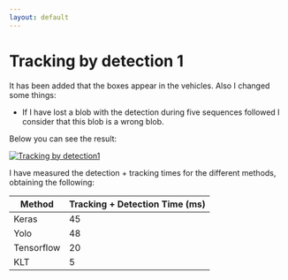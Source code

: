 ```yaml
---
layout: default
---
```

# Tracking by detection 1


It has been added that the boxes appear in the vehicles. Also I changed some things:
* If I have lost a blob with the detection during five sequences followed I consider that this blob is a wrong blob.

Below you can see the result:

[![Tracking by detection1](https://roboticsurjc-students.github.io/2018-tfm-Jessica-Fernandez/images/Tracking_by_detection1.png)](https://www.youtube.com/watch?v=ReM2HAbOo-s)

I have measured the detection + tracking times for the different methods, obtaining the following:

|         Method        |  Tracking + Detection Time (ms) | 
| --------------------- | ------------------------------- |
|          Keras        |                45               |        
|          Yolo         |                48	          |        
|       Tensorflow      |                20	          |    
|           KLT         |                5	          | 
